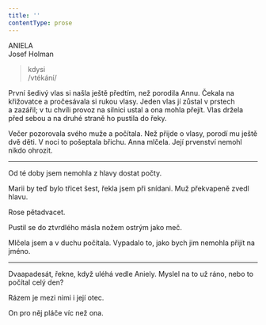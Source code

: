 ```yaml
---
title: ''
contentType: prose
---
```


<section>

ANIELA  
Josef Holman

> kdysi  
> /vtékání/

První šedivý vlas si našla ještě předtím, než porodila Annu. Čekala na křižovatce a pročesávala si rukou vlasy. Jeden vlas jí zůstal v prstech a zazářil; v tu chvíli provoz na silnici ustal a ona mohla přejít. Vlas držela před sebou a na druhé straně ho pustila do řeky.

</section>

<section>

Večer pozorovala svého muže a počítala. Než přijde o vlasy, porodí mu ještě dvě děti. V noci to pošeptala břichu. Anna mlčela. Její prvenství nemohl nikdo ohrozit.

* * *

Od té doby jsem nemohla z hlavy dostat počty.

Marii by teď bylo třicet šest, řekla jsem při snídani. Muž překvapeně zvedl hlavu.

Rose pětadvacet.

Pustil se do ztvrdlého másla nožem ostrým jako meč.

Mlčela jsem a v duchu počítala. Vypadalo to, jako bych jim nemohla přijít na jméno.

* * *

Dvaapadesát, řekne, když uléhá vedle Aniely. Myslel na to už ráno, nebo to počítal celý den?

Rázem je mezi nimi i její otec.

On pro něj pláče víc než ona.

</section>
